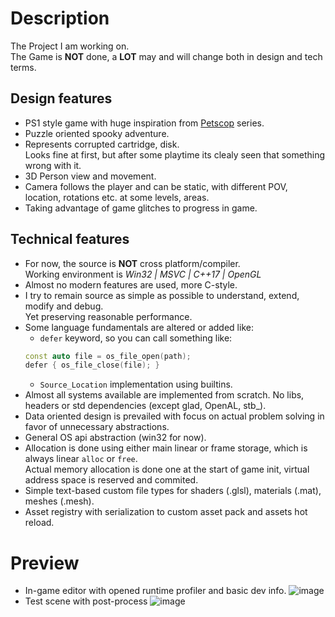 # Description
The Project I am working on.\
The Game is **NOT** done, a **LOT** may and will change both in design and tech terms.
## Design features
- PS1 style game with huge inspiration from [Petscop](https://youtube.com/playlist?list=PLIEbITAtGBebWGyBZQlkiMXwt30WqG9Bd&si=ecCb_7B7ttppPLUT) series.
- Puzzle oriented spooky adventure.
- Represents corrupted cartridge, disk.\
  Looks fine at first, but after some playtime its clealy seen that something wrong with it.
- 3D Person view and movement.
- Camera follows the player and can be static, with different POV, location, rotations etc. at some levels, areas.
- Taking advantage of game glitches to progress in game.
## Technical features
- For now, the source is **NOT** cross platform/compiler.\
  Working environment is *Win32 | MSVC | C++17 | OpenGL*
- Almost no modern features are used, more C-style.
- I try to remain source as simple as possible to understand, extend, modify and debug.\
  Yet preserving reasonable performance.
- Some language fundamentals are altered or added like:
    - ```defer``` keyword, so you can call something like:
    ```cpp
    const auto file = os_file_open(path);
    defer { os_file_close(file); }
    ```
    - ```Source_Location``` implementation using builtins.
- Almost all systems available are implemented from scratch. No libs, headers or std dependencies (except glad, OpenAL, stb_).
- Data oriented design is prevailed with focus on actual problem solving in favor of unnecessary abstractions.
- General OS api abstraction (win32 for now).
- Allocation is done using either main linear or frame storage, which is always linear ```alloc``` or ```free```.\
  Actual memory allocation is done one at the start of game init, virtual address space is reserved and commited.
- Simple text-based custom file types for shaders (.glsl), materials (.mat), meshes (.mesh).
- Asset registry with serialization to custom asset pack and assets hot reload.
# Preview
- In-game editor with opened runtime profiler and basic dev info.
![image](https://github.com/user-attachments/assets/f5a19d37-5dba-451a-b108-b7186dc4dab1)
- Test scene with post-process
![image](https://github.com/user-attachments/assets/dbbb7a09-790c-441f-8bc7-8fccfa6a97c1)
